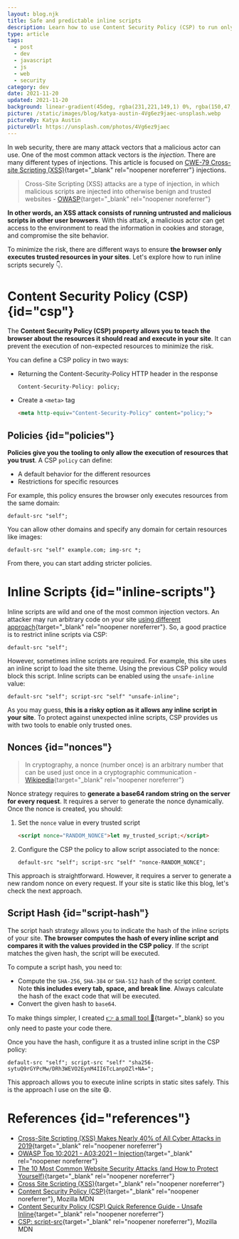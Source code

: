 ```yaml
---
layout: blog.njk
title: Safe and predictable inline scripts
description: Learn how to use Content Security Policy (CSP) to run only trusted inline scripts in your site.
type: article
tags:
  - post
  - dev
  - javascript
  - js
  - web
  - security
category: dev
date: 2021-11-20
updated: 2021-11-20
background: linear-gradient(45deg, rgba(231,221,149,1) 0%, rgba(150,47,107,1) 48%, rgba(0,140,255,1) 100%);
picture: /static/images/blog/katya-austin-4Vg6ez9jaec-unsplash.webp
pictureBy: Katya Austin
pictureUrl: https://unsplash.com/photos/4Vg6ez9jaec
---
```


In web security, there are many attack vectors that a malicious actor can use. One of the most common attack vectors is the _injection_. There are many different types of injections. This article is focused on [CWE-79 Cross-site Scripting (XSS)](https://cwe.mitre.org/data/definitions/79.html){target="_blank" rel="noopener noreferrer"} injections.

> Cross-Site Scripting (XSS) attacks are a type of injection, in which malicious scripts are injected into otherwise benign and trusted websites - [OWASP](https://owasp.org/www-community/attacks/xss/){target="_blank" rel="noopener noreferrer"}

**In other words, an XSS attack consists of running untrusted and malicious scripts in other user browsers**. With this attack, a malicious actor can get access to the environment to read the information in cookies and storage, and compromise the site behavior.

To minimize the risk, there are different ways to ensure **the browser only executes trusted resources in your sites**. Let's explore how to run inline scripts securely 👇.

# Content Security Policy (CSP) {id="csp"}

The **Content Security Policy (CSP) property allows you to teach the browser about the resources it should read and execute in your site**. It can prevent the execution of non-expected resources to minimize the risk.

You can define a CSP policy in two ways:

- Returning the Content-Security-Policy HTTP header in the response

  ``` plain
  Content-Security-Policy: policy;
  ```

- Create a `<meta>` tag

  ``` html
  <meta http-equiv="Content-Security-Policy" content="policy;">
  ```

## Policies {id="policies"}

**Policies give you the tooling to only allow the execution of resources that you trust**. A CSP `policy` can define:

- A default behavior for the different resources
- Restrictions for specific resources

For example, this policy ensures the browser only executes resources from the same domain:

``` plain
default-src "self";
```

You can allow other domains and specify any domain for certain resources like images:

``` plain
default-src "self" example.com; img-src *;
```

From there, you can start adding stricter policies.

# Inline Scripts {id="inline-scripts"}

Inline scripts are wild and one of the most common injection vectors. An attacker may run arbitrary code on your site [using different approach](https://owasp.org/www-community/attacks/xss/#description){target="_blank" rel="noopener noreferrer"}. So, a good practice is to restrict inline scripts via CSP:

``` plain
default-src "self";
```

However, sometimes inline scripts are required. For example, this site uses an inline script to load the site theme. Using the previous CSP policy would block this script. Inline scripts can be enabled using the `unsafe-inline` value:

``` plain
default-src "self"; script-src "self" "unsafe-inline";
```

As you may guess, **this is a risky option as it allows any inline script in your site**. To protect against unexpected inline scripts, CSP provides us with two tools to enable only trusted ones.

## Nonces {id="nonces"}

> In cryptography, a nonce (number once) is an arbitrary number that can be used just once in a cryptographic communication - [Wikipedia](https://en.wikipedia.org/wiki/Cryptographic_nonce){target="_blank" rel="noopener noreferrer"}

Nonce strategy requires to **generate a base64 random string on the server for every request**. It requires a server to generate the nonce dynamically. Once the nonce is created, you should:

1. Set the `nonce` value in every trusted script

   ``` html
   <script nonce="RANDOM_NONCE">let my_trusted_script;</script>
   ```

2. Configure the CSP the policy to allow script associated to the nonce:

   ``` plain
   default-src "self"; script-src "self" "nonce-RANDOM_NONCE";
   ```

This approach is straightforward. However, it requires a server to generate a new random nonce on every request. If your site is static like this blog, let's check the next approach.

## Script Hash {id="script-hash"}

The script hash strategy allows you to indicate the hash of the inline scripts of your site. **The browser computes the hash of every inline script and compares it with the values provided in the CSP policy**. If the script matches the given hash, the script will be executed.

To compute a script hash, you need to:

- Compute the `SHA-256`, `SHA-384` or `SHA-512` hash of the script content. Note **this includes every tab, space, and break line**. Always calculate the hash of the exact code that will be executed.
- Convert the given hash to `base64`.

To make things simpler, I created [👉 a small tool 🔨](/playground/csp-script-hash/){target="_blank} so you only need to paste your code there.

Once you have the hash, configure it as a trusted inline script in the CSP policy:

``` plain
default-src "self"; script-src "self" "sha256-sytuQ9rGYPcMw/DRh3WEVO2EynM4II6TcLanpOZl+NA=";
```

This approach allows you to execute inline scripts in static sites safely. This is the approach I use on the site 😄.

# References {id="references"}

- [Cross-Site Scripting (XSS) Makes Nearly 40% of All Cyber Attacks in 2019](https://www.precisesecurity.com/articles/cross-site-scripting-xss-makes-nearly-40-of-all-cyber-attacks-in-2019/){target="_blank" rel="noopener noreferrer"}
- [
  OWASP Top 10:2021 - A03:2021 – Injection](https://owasp.org/Top10/A03_2021-Injection/){target="_blank" rel="noopener noreferrer"}
- [The 10 Most Common Website Security Attacks (and How to Protect Yourself)](https://www.tripwire.com/state-of-security/featured/most-common-website-security-attacks-and-how-to-protect-yourself/){target="_blank" rel="noopener noreferrer"}
- [Cross Site Scripting (XSS)](https://owasp.org/www-community/attacks/xss/){target="_blank" rel="noopener noreferrer"}
- [Content Security Policy (CSP)](https://developer.mozilla.org/en-US/docs/Web/HTTP/CSP){target="_blank" rel="noopener noreferrer"}, Mozilla MDN
- [Content Security Policy (CSP) Quick Reference Guide - Unsafe Inline](https://content-security-policy.com/unsafe-inline/){target="_blank" rel="noopener noreferrer"}
- [CSP: script-src](https://developer.mozilla.org/en-US/docs/Web/HTTP/Headers/Content-Security-Policy/script-src){target="_blank" rel="noopener noreferrer"}, Mozilla MDN
